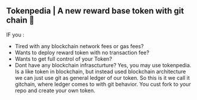 ## Tokenpedia | A new reward base token with git chain 👋
IF you :
* Tired with any blockchain network fees or gas fees?
* Wants to deploy reward token with no transaction fee?
* Wants to get full control of your Token?
* Dont have any blockchain infrascturture?
 Yes, you may use tokenpedia. Is a like token in blockchain, but instead used blockchain architecture we can just use git as general ledger of our token.
 So this is it we call it gitchain, where ledger comes to with git behavior. You cust fork to your repo and create your own token.
